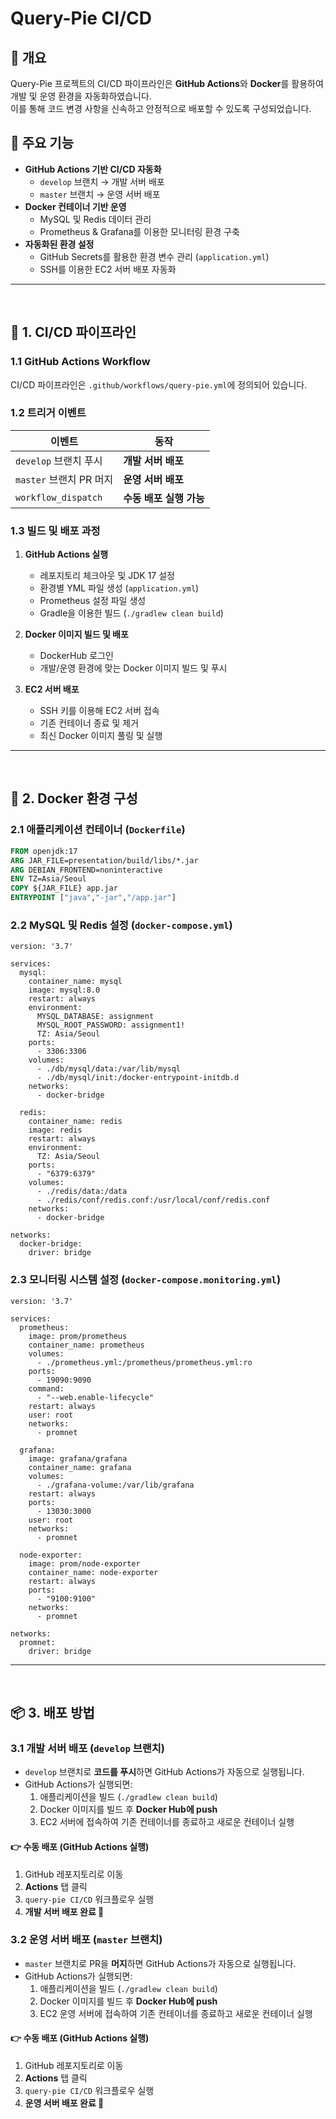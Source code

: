 # Query-Pie CI/CD

## 📌 개요
Query-Pie 프로젝트의 CI/CD 파이프라인은 **GitHub Actions**와 **Docker**를 활용하여 개발 및 운영 환경을 자동화하였습니다.  
이를 통해 코드 변경 사항을 신속하고 안정적으로 배포할 수 있도록 구성되었습니다.

## 🚀 주요 기능
- **GitHub Actions 기반 CI/CD 자동화**
  - `develop` 브랜치 → 개발 서버 배포
  - `master` 브랜치 → 운영 서버 배포
- **Docker 컨테이너 기반 운영**
  - MySQL 및 Redis 데이터 관리
  - Prometheus & Grafana를 이용한 모니터링 환경 구축
- **자동화된 환경 설정**
  - GitHub Secrets를 활용한 환경 변수 관리 (`application.yml`)
  - SSH를 이용한 EC2 서버 배포 자동화

---
<br>

## 🔧 1. CI/CD 파이프라인

### 1.1 GitHub Actions Workflow
CI/CD 파이프라인은 `.github/workflows/query-pie.yml`에 정의되어 있습니다.

### 1.2 트리거 이벤트
| 이벤트 | 동작 |
|--------|------|
| `develop` 브랜치 푸시 | **개발 서버 배포** |
| `master` 브랜치 PR 머지 | **운영 서버 배포** |
| `workflow_dispatch` | **수동 배포 실행 가능** |

### 1.3 빌드 및 배포 과정
1. **GitHub Actions 실행**
   - 레포지토리 체크아웃 및 JDK 17 설정
   - 환경별 YML 파일 생성 (`application.yml`)
   - Prometheus 설정 파일 생성
   - Gradle을 이용한 빌드 (`./gradlew clean build`)
   
2. **Docker 이미지 빌드 및 배포**
   - DockerHub 로그인
   - 개발/운영 환경에 맞는 Docker 이미지 빌드 및 푸시

3. **EC2 서버 배포**
   - SSH 키를 이용해 EC2 서버 접속
   - 기존 컨테이너 종료 및 제거
   - 최신 Docker 이미지 풀링 및 실행

---
<br>

## 🐳 2. Docker 환경 구성

### 2.1 애플리케이션 컨테이너 (`Dockerfile`)
```dockerfile
FROM openjdk:17
ARG JAR_FILE=presentation/build/libs/*.jar
ARG DEBIAN_FRONTEND=noninteractive
ENV TZ=Asia/Seoul
COPY ${JAR_FILE} app.jar
ENTRYPOINT ["java","-jar","/app.jar"]
```

### 2.2 MySQL 및 Redis 설정 (`docker-compose.yml`)
```docker-compose
version: '3.7'

services:
  mysql:
    container_name: mysql
    image: mysql:8.0
    restart: always
    environment:
      MYSQL_DATABASE: assignment
      MYSQL_ROOT_PASSWORD: assignment1!
      TZ: Asia/Seoul
    ports:
      - 3306:3306
    volumes:
      - ./db/mysql/data:/var/lib/mysql
      - ./db/mysql/init:/docker-entrypoint-initdb.d
    networks:
      - docker-bridge

  redis:
    container_name: redis
    image: redis
    restart: always
    environment:
      TZ: Asia/Seoul
    ports:
      - "6379:6379"
    volumes:
      - ./redis/data:/data
      - ./redis/conf/redis.conf:/usr/local/conf/redis.conf
    networks:
      - docker-bridge

networks:
  docker-bridge:
    driver: bridge

```

### 2.3 모니터링 시스템 설정 (`docker-compose.monitoring.yml`)
```docker-compose
version: '3.7'

services:
  prometheus:
    image: prom/prometheus
    container_name: prometheus
    volumes:
      - ./prometheus.yml:/prometheus/prometheus.yml:ro
    ports:
      - 19090:9090
    command:
      - "--web.enable-lifecycle"
    restart: always
    user: root
    networks:
      - promnet

  grafana:
    image: grafana/grafana
    container_name: grafana
    volumes:
      - ./grafana-volume:/var/lib/grafana
    restart: always
    ports:
      - 13030:3000
    user: root
    networks:
      - promnet

  node-exporter:
    image: prom/node-exporter
    container_name: node-exporter
    restart: always
    ports:
      - "9100:9100"
    networks:
      - promnet

networks:
  promnet:
    driver: bridge
```

---
<br>

## 📦 3. 배포 방법

### 3.1 개발 서버 배포 (`develop` 브랜치)
- `develop` 브랜치로 **코드를 푸시**하면 GitHub Actions가 자동으로 실행됩니다.
- GitHub Actions가 실행되면:
  1. 애플리케이션을 빌드 (`./gradlew clean build`)
  2. Docker 이미지를 빌드 후 **Docker Hub에 push**
  3. EC2 서버에 접속하여 기존 컨테이너를 종료하고 새로운 컨테이너 실행

#### 👉 수동 배포 (GitHub Actions 실행)
1. GitHub 레포지토리로 이동
2. **Actions** 탭 클릭
3. `query-pie CI/CD` 워크플로우 실행
4. **개발 서버 배포 완료 🎉**

### 3.2 운영 서버 배포 (`master` 브랜치)
- `master` 브랜치로 PR을 **머지**하면 GitHub Actions가 자동으로 실행됩니다.
- GitHub Actions가 실행되면:
  1. 애플리케이션을 빌드 (`./gradlew clean build`)
  2. Docker 이미지를 빌드 후 **Docker Hub에 push**
  3. EC2 운영 서버에 접속하여 기존 컨테이너를 종료하고 새로운 컨테이너 실행

#### 👉 수동 배포 (GitHub Actions 실행)
1. GitHub 레포지토리로 이동
2. **Actions** 탭 클릭
3. `query-pie CI/CD` 워크플로우 실행
4. **운영 서버 배포 완료 🎉**
